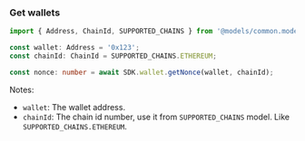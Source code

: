 ### Get wallets

```ts
import { Address, ChainId, SUPPORTED_CHAINS } from '@models/common.models';

const wallet: Address = '0x123';
const chainId: ChainId = SUPPORTED_CHAINS.ETHEREUM;

const nonce: number = await SDK.wallet.getNonce(wallet, chainId);
```

Notes:

- `wallet`: The wallet address.
- `chainId`: The chain id number, use it from `SUPPORTED_CHAINS` model. Like `SUPPORTED_CHAINS.ETHEREUM`.

